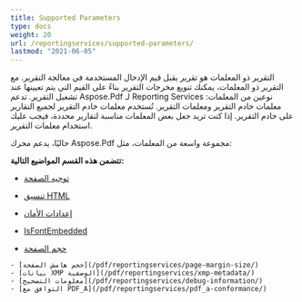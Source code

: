 ```yaml
---
title: Supported Parameters
type: docs
weight: 20
url: /reportingservices/supported-parameters/
lastmod: "2021-06-05"
---
```


التقرير ذو المعلمات هو تقرير يقبل قيم الإدخال المستخدمة في معالجة التقرير. مع التقرير ذو المعلمات، يمكنك تنويع مخرجات التقرير بناءً على القيم التي يتم تعيينها عند تشغيل التقرير. تدعم Aspose.Pdf لـ Reporting Services نوعين من المعلمات: معلمات خادم التقرير ومعلمات التقرير. تُستخدم معلمات خادم التقرير لجميع التقارير على خادم التقرير. إذا كنت تريد جعل بعض المعلمات مناسبة لتقارير محددة، فيجب عليك استخدام معلمات التقرير.

حاليًا، يدعم محرك Aspose.Pdf مجموعة واسعة من المعلمات، مثل:

**تتضمن هذه القسم المواضيع التالية:**

- [توجيه الصفحة](/pdf/reportingservices/page-orientation/)
- [تنسيق HTML](/pdf/reportingservices/html-formatting/)
- [إعدادات الأمان](/pdf/reportingservices/security-setting/)
- [IsFontEmbedded](/pdf/reportingservices/isfontembedded/)

- [حجم الصفحة](/pdf/reportingservices/pagesize/)
```
- [حجم هامش الصفحة](/pdf/reportingservices/page-margin-size/)
- [بيانات XMP الوصفية](/pdf/reportingservices/xmp-metadata/)
- [معلومات التصحيح](/pdf/reportingservices/debug-information/)
- [التوافق مع PDF_A](/pdf/reportingservices/pdf_a-conformance/)
```